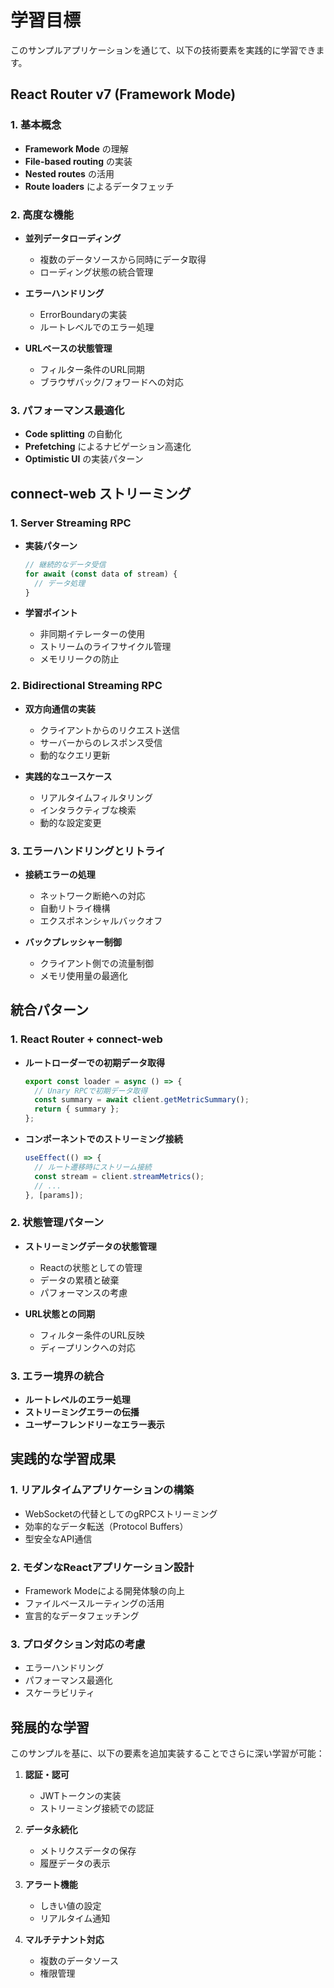 # 学習目標

このサンプルアプリケーションを通じて、以下の技術要素を実践的に学習できます。

## React Router v7 (Framework Mode)

### 1. 基本概念
- **Framework Mode** の理解
- **File-based routing** の実装
- **Nested routes** の活用
- **Route loaders** によるデータフェッチ

### 2. 高度な機能
- **並列データローディング**
  - 複数のデータソースから同時にデータ取得
  - ローディング状態の統合管理

- **エラーハンドリング**
  - ErrorBoundaryの実装
  - ルートレベルでのエラー処理

- **URLベースの状態管理**
  - フィルター条件のURL同期
  - ブラウザバック/フォワードへの対応

### 3. パフォーマンス最適化
- **Code splitting** の自動化
- **Prefetching** によるナビゲーション高速化
- **Optimistic UI** の実装パターン

## connect-web ストリーミング

### 1. Server Streaming RPC
- **実装パターン**
  ```typescript
  // 継続的なデータ受信
  for await (const data of stream) {
    // データ処理
  }
  ```

- **学習ポイント**
  - 非同期イテレーターの使用
  - ストリームのライフサイクル管理
  - メモリリークの防止

### 2. Bidirectional Streaming RPC
- **双方向通信の実装**
  - クライアントからのリクエスト送信
  - サーバーからのレスポンス受信
  - 動的なクエリ更新

- **実践的なユースケース**
  - リアルタイムフィルタリング
  - インタラクティブな検索
  - 動的な設定変更

### 3. エラーハンドリングとリトライ
- **接続エラーの処理**
  - ネットワーク断絶への対応
  - 自動リトライ機構
  - エクスポネンシャルバックオフ

- **バックプレッシャー制御**
  - クライアント側での流量制御
  - メモリ使用量の最適化

## 統合パターン

### 1. React Router + connect-web
- **ルートローダーでの初期データ取得**
  ```typescript
  export const loader = async () => {
    // Unary RPCで初期データ取得
    const summary = await client.getMetricSummary();
    return { summary };
  };
  ```

- **コンポーネントでのストリーミング接続**
  ```typescript
  useEffect(() => {
    // ルート遷移時にストリーム接続
    const stream = client.streamMetrics();
    // ...
  }, [params]);
  ```

### 2. 状態管理パターン
- **ストリーミングデータの状態管理**
  - Reactの状態としての管理
  - データの累積と破棄
  - パフォーマンスの考慮

- **URL状態との同期**
  - フィルター条件のURL反映
  - ディープリンクへの対応

### 3. エラー境界の統合
- **ルートレベルのエラー処理**
- **ストリーミングエラーの伝播**
- **ユーザーフレンドリーなエラー表示**

## 実践的な学習成果

### 1. リアルタイムアプリケーションの構築
- WebSocketの代替としてのgRPCストリーミング
- 効率的なデータ転送（Protocol Buffers）
- 型安全なAPI通信

### 2. モダンなReactアプリケーション設計
- Framework Modeによる開発体験の向上
- ファイルベースルーティングの活用
- 宣言的なデータフェッチング

### 3. プロダクション対応の考慮
- エラーハンドリング
- パフォーマンス最適化
- スケーラビリティ

## 発展的な学習

このサンプルを基に、以下の要素を追加実装することでさらに深い学習が可能：

1. **認証・認可**
   - JWTトークンの実装
   - ストリーミング接続での認証

2. **データ永続化**
   - メトリクスデータの保存
   - 履歴データの表示

3. **アラート機能**
   - しきい値の設定
   - リアルタイム通知

4. **マルチテナント対応**
   - 複数のデータソース
   - 権限管理